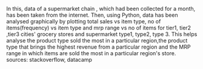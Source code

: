 In this, data of a supermarket chain , which had been collected for a month, has been taken from the internet.
Then, using Python, data has been analysed graphically by plotting total sales vs item type, no of items(frequency) vs item type and mrp range vs no of items 
for tier1, tier2 ,tier3 cities' grocery stores and supermarket type1, type2, type 3.
This helps analyse the product type sold the most in a particular region,the product type that brings the highest revenue from a particular region and the MRP range in which items are sold the most in a particular region's store. 
sources:
stackoverflow,
datacamp
